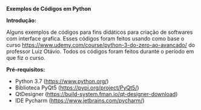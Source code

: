 **Exemplos de Códigos em Python**

**Introdução:**

Alguns exemplos de códigos para fins didáticos para criação de softwares com interface grafica. Esses códigos foram feitos usando como base o curso https://www.udemy.com/course/python-3-do-zero-ao-avancado/ do professor Luiz Otávio. Todos os códigos foram feitos durante o período em que fiz o curso.

**Pré-requisitos:**

- Python 3.7 (https://www.python.org/)
- Biblioteca PyQt5 (https://pypi.org/project/PyQt5/)
- QtDesigner (https://build-system.fman.io/qt-designer-download)
- IDE Pycharm (https://www.jetbrains.com/pycharm/)
 
 
